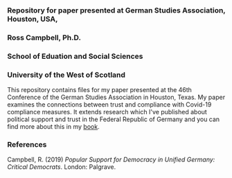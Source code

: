 ### Repository for paper presented at German Studies Association, Houston, USA,
### Ross Campbell, Ph.D. ### 
### School of Eduation and Social Sciences ###
### University of the West of Scotland ###


This repository contains files for my paper presented at the 46th Conference of the German Studies Association in Houston, Texas. My paper examines the connections between trust and compliance with Covid-19 compliance measures. It extends research which I've published about political support and trust in the Federal Republic of Germany and you can find more about this in my [book](https://www.palgrave.com/gb/book/9783030037918).

### References ###
Campbell, R. (2019) *Popular Support for Democracy in Unified Germany: Critical Democrats*. London: Palgrave.
